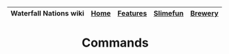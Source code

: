 | Waterfall Nations wiki | [Home](../index.md) | [Features](index.md) | [Slimefun](../slimefun/index.md) | [Brewery](../brewery/index.md) |
|:---|:-:|:-:|:-:|:-:|

<div align="center">
  
Commands
======================================
</div>

